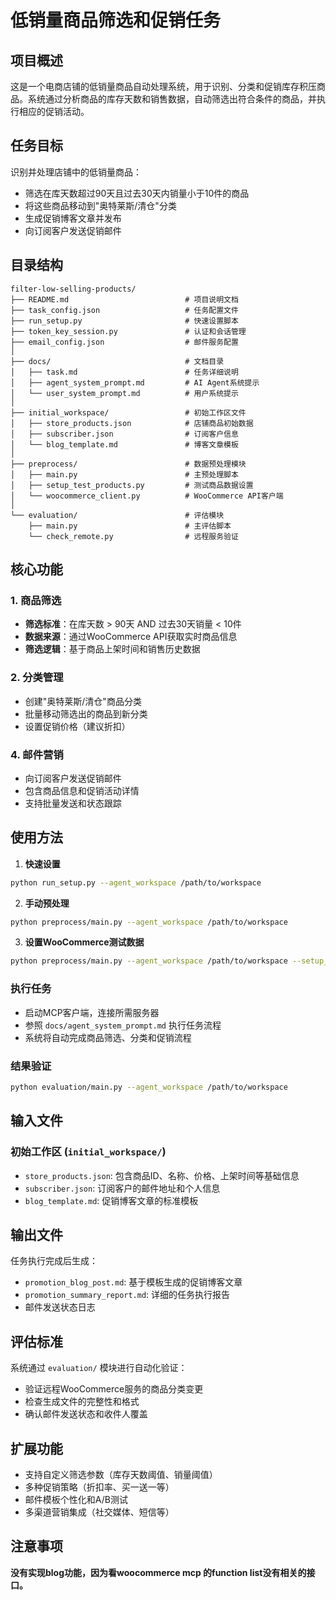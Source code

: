 # 低销量商品筛选和促销任务

## 项目概述

这是一个电商店铺的低销量商品自动处理系统，用于识别、分类和促销库存积压商品。系统通过分析商品的库存天数和销售数据，自动筛选出符合条件的商品，并执行相应的促销活动。

## 任务目标

识别并处理店铺中的低销量商品：
- 筛选在库天数超过90天且过去30天内销量小于10件的商品
- 将这些商品移动到"奥特莱斯/清仓"分类
- 生成促销博客文章并发布
- 向订阅客户发送促销邮件

## 目录结构

```
filter-low-selling-products/
├── README.md                          # 项目说明文档
├── task_config.json                   # 任务配置文件
├── run_setup.py                       # 快速设置脚本
├── token_key_session.py               # 认证和会话管理
├── email_config.json                  # 邮件服务配置
│
├── docs/                              # 文档目录
│   ├── task.md                        # 任务详细说明
│   ├── agent_system_prompt.md         # AI Agent系统提示
│   └── user_system_prompt.md          # 用户系统提示
│
├── initial_workspace/                 # 初始工作区文件
│   ├── store_products.json            # 店铺商品初始数据
│   ├── subscriber.json                # 订阅客户信息
│   └── blog_template.md               # 博客文章模板
│
├── preprocess/                        # 数据预处理模块
│   ├── main.py                        # 主预处理脚本
│   ├── setup_test_products.py         # 测试商品数据设置
│   └── woocommerce_client.py          # WooCommerce API客户端
│
└── evaluation/                        # 评估模块
    ├── main.py                        # 主评估脚本
    └── check_remote.py                # 远程服务验证
```

## 核心功能

### 1. 商品筛选
- **筛选标准**：在库天数 > 90天 AND 过去30天销量 < 10件
- **数据来源**：通过WooCommerce API获取实时商品信息
- **筛选逻辑**：基于商品上架时间和销售历史数据

### 2. 分类管理
- 创建"奥特莱斯/清仓"商品分类
- 批量移动筛选出的商品到新分类
- 设置促销价格（建议折扣）

<!-- ### 3. 内容生成
- 基于模板生成促销博客文章
- 包含筛选商品的详细信息
- 自动填充价格和促销信息 -->

### 4. 邮件营销
- 向订阅客户发送促销邮件
- 包含商品信息和促销活动详情
- 支持批量发送和状态跟踪


## 使用方法


1. **快速设置**
```bash
python run_setup.py --agent_workspace /path/to/workspace
```

2. **手动预处理**
```bash
python preprocess/main.py --agent_workspace /path/to/workspace
```

3. **设置WooCommerce测试数据**
```bash
python preprocess/main.py --agent_workspace /path/to/workspace --setup_wc
```

### 执行任务
- 启动MCP客户端，连接所需服务器
- 参照 `docs/agent_system_prompt.md` 执行任务流程
- 系统将自动完成商品筛选、分类和促销流程

### 结果验证
```bash
python evaluation/main.py --agent_workspace /path/to/workspace
```

## 输入文件

### 初始工作区 (`initial_workspace/`)
- `store_products.json`: 包含商品ID、名称、价格、上架时间等基础信息
- `subscriber.json`: 订阅客户的邮件地址和个人信息
- `blog_template.md`: 促销博客文章的标准模板

## 输出文件

任务执行完成后生成：
- `promotion_blog_post.md`: 基于模板生成的促销博客文章
- `promotion_summary_report.md`: 详细的任务执行报告
- 邮件发送状态日志


## 评估标准

系统通过 `evaluation/` 模块进行自动化验证：
- 验证远程WooCommerce服务的商品分类变更
- 检查生成文件的完整性和格式
- 确认邮件发送状态和收件人覆盖

## 扩展功能

- 支持自定义筛选参数（库存天数阈值、销量阈值）
- 多种促销策略（折扣率、买一送一等）
- 邮件模板个性化和A/B测试
- 多渠道营销集成（社交媒体、短信等）

## 注意事项

**没有实现blog功能，因为看woocommerce mcp 的function list没有相关的接口。**